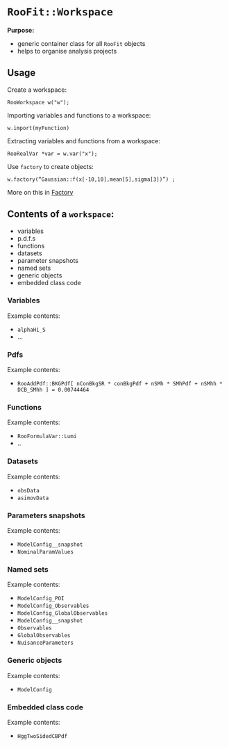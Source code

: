 # `RooFit::Workspace`


**Purpose:**
- generic container class for all `RooFit` objects
- helps to organise analysis projects

## Usage


Create a workspace:

~~~~
RooWorkspace w("w");
~~~~


Importing variables and functions to a workspace:

~~~~
w.import(myFunction)
~~~~

Extracting variables and functions from a workspace:

~~~~
RooRealVar *var = w.var("x");
~~~~

Use `factory` to create objects:

~~~~
w.factory(“Gaussian::f(x[-10,10],mean[5],sigma[3])”) ;
~~~~

More on this in [Factory](./Factory.md)

## Contents of a `workspace`:

- variables
- p.d.f.s
- functions
- datasets
- parameter snapshots
- named sets
- generic objects
- embedded class code


### Variables

Example contents:
- `alphaHi_S`
- ...

### Pdfs

Example contents:
- `RooAddPdf::BKGPdf[ nConBkgSR * conBkgPdf + nSMh * SMhPdf + nSMhh * DCB_SMhh ] = 0.00744464`

### Functions

Example contents:
- `RooFormulaVar::Lumi`
- ..

### Datasets

Example contents:
- `obsData`
- `asimovData`

### Parameters snapshots

Example contents:
- `ModelConfig__snapshot`
- `NominalParamValues`

### Named sets

Example contents:
- `ModelConfig_POI`
- `ModelConfig_Observables`
- `ModelConfig_GlobalObservables`
- `ModelConfig__snapshot`
- `Observables`
- `GlobalObservables`
- `NuisanceParameters`


### Generic objects

Example contents:
- `ModelConfig`

### Embedded class code

Example contents:
- `HggTwoSidedCBPdf`
